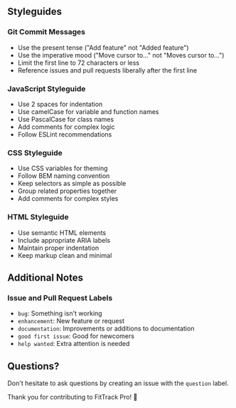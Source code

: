 ## Styleguides

### Git Commit Messages

- Use the present tense ("Add feature" not "Added feature")
- Use the imperative mood ("Move cursor to..." not "Moves cursor to...")
- Limit the first line to 72 characters or less
- Reference issues and pull requests liberally after the first line

### JavaScript Styleguide

- Use 2 spaces for indentation
- Use camelCase for variable and function names
- Use PascalCase for class names
- Add comments for complex logic
- Follow ESLint recommendations

### CSS Styleguide

- Use CSS variables for theming
- Follow BEM naming convention
- Keep selectors as simple as possible
- Group related properties together
- Add comments for complex styles

### HTML Styleguide

- Use semantic HTML elements
- Include appropriate ARIA labels
- Maintain proper indentation
- Keep markup clean and minimal

## Additional Notes

### Issue and Pull Request Labels

- `bug`: Something isn't working
- `enhancement`: New feature or request
- `documentation`: Improvements or additions to documentation
- `good first issue`: Good for newcomers
- `help wanted`: Extra attention is needed

## Questions?

Don't hesitate to ask questions by creating an issue with the `question` label.

Thank you for contributing to FitTrack Pro! 🎉
